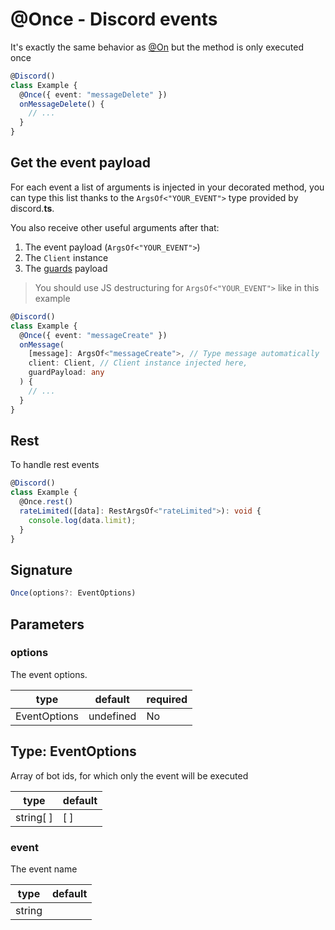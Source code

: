 # @Once - Discord events

It's exactly the same behavior as [@On](/docs/decorators/general/on) but the method is only executed once

```typescript
@Discord()
class Example {
  @Once({ event: "messageDelete" })
  onMessageDelete() {
    // ...
  }
}
```

## Get the event payload

For each event a list of arguments is injected in your decorated method, you can type this list thanks to the `ArgsOf<"YOUR_EVENT">` type provided by discord.**ts**.

You also receive other useful arguments after that:

1. The event payload (`ArgsOf<"YOUR_EVENT">`)
2. The `Client` instance
3. The [guards](/docs/decorators/general/guard) payload

> You should use JS destructuring for `ArgsOf<"YOUR_EVENT">` like in this example

```typescript
@Discord()
class Example {
  @Once({ event: "messageCreate" })
  onMessage(
    [message]: ArgsOf<"messageCreate">, // Type message automatically
    client: Client, // Client instance injected here,
    guardPayload: any
  ) {
    // ...
  }
}
```

## Rest

To handle rest events

```ts
@Discord()
class Example {
  @Once.rest()
  rateLimited([data]: RestArgsOf<"rateLimited">): void {
    console.log(data.limit);
  }
}
```

## Signature

```ts
Once(options?: EventOptions)
```

## Parameters

### options

The event options.

| type         | default   | required |
| ------------ | --------- | -------- |
| EventOptions | undefined | No       |

## Type: EventOptions

Array of bot ids, for which only the event will be executed

| type      | default |
| --------- | ------- |
| string[ ] | [ ]     |

### event

The event name

| type   | default |
| ------ | ------- |
| string |         |
